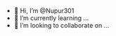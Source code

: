 - 👋 Hi, I’m @Nupur301
- 🌱 I’m currently learning ...
- 💞️ I’m looking to collaborate on ...

  

<!---
Nupur301/Nupur301 is a ✨ special ✨ repository because its `README.md` (this file) appears on your GitHub profile.
You can click the Preview link to take a look at your changes.
--->
